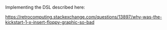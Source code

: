 Implementing the DSL described here:

https://retrocomputing.stackexchange.com/questions/13897/why-was-the-kickstart-1-x-insert-floppy-graphic-so-bad
